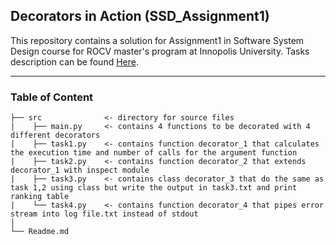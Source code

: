 ## Decorators in Action (SSD_Assignment1)
This repository contains a solution for Assignment1 in Software System Design course for ROCV master's program at Innopolis University. Tasks description can be found [Here](https://hackmd.io/@gFZmdMTOQxGFHEFqqU8pMQ/Sy1EEcCZF#Decorators-in-Action/).

---
### Table of Content 
```
├── src              <- directory for source files 
|    ├── main.py     <- contains 4 functions to be decorated with 4 different decorators
|    ├── task1.py    <- contains function decorator_1 that calculates the execution time and number of calls for the argument function
|    ├── task2.py    <- contains function decorator_2 that extends decorator_1 with inspect module
|    ├── task3.py    <- contains class decorator_3 that do the same as task 1,2 using class but write the output in task3.txt and print ranking table
|    └── task4.py    <- contains function decorator_4 that pipes error stream into log file.txt instead of stdout
│                               
└── Readme.md
```
